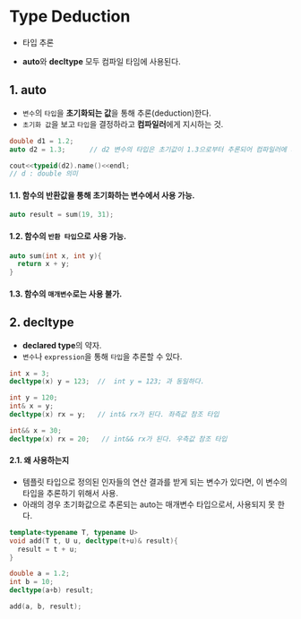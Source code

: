 # Type Deduction  

* 타입 추론  

* **auto**와 **decltype** 모두 컴파일 타임에 사용된다.  


## 1. auto  
* `변수`의 `타입`을 **초기화되는 값**을 통해 추론(deduction)한다.  
* `초기화 값`을 보고 `타입`을 결정하라고 **컴파일러**에게 지시하는 것.  

```c++
double d1 = 1.2;
auto d2 = 1.3;      // d2 변수의 타입은 초기값이 1.3으로부터 추론되어 컴파일러에 의해 double로 된다.
```

```c++
cout<<typeid(d2).name()<<endl;
// d : double 의미
```

#### 1.1. 함수의 반환값을 통해 초기화하는 변수에서 사용 가능.  

```c++
auto result = sum(19, 31);
```

#### 1.2. 함수의 `반환 타입`으로 사용 가능.  

```c++
auto sum(int x, int y){
  return x + y;
}
```
#### 1.3. 함수의 `매개변수`로는 사용 불가.  


## 2. decltype  

* **declared type**의 약자.  
* `변수`나 `expression`을 통해 `타입`을 추론할 수 있다.  

```c++
int x = 3;
decltype(x) y = 123;  //  int y = 123; 과 동일하다.
```

```c++
int y = 120;
int& x = y;
decltype(x) rx = y;   // int& rx가 된다. 좌측값 참조 타입
```

```c++
int&& x = 30;
decltype(x) rx = 20;   // int&& rx가 된다. 우측값 참조 타입
```

#### 2.1. 왜 사용하는지  
* 템플릿 타입으로 정의된 인자들의 연산 결과를 받게 되는 변수가 있다면, 이 변수의 타입을 추론하기 위해서 사용.  
* 아래의 경우 초기화값으로 추론되는 auto는 매개변수 타입으로서, 사용되지 못 한다.  

```c++
template<typename T, typename U>
void add(T t, U u, decltype(t+u)& result){
  result = t + u;
}
```

```c++
double a = 1.2;
int b = 10;
decltype(a+b) result;

add(a, b, result);
```

